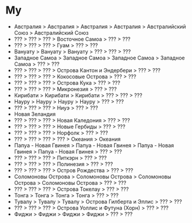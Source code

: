 # Му

*   Австралия               >   Австралия               >   Австралия               >   Австралия               >   Австралийский Союз  >   Австралийский Союз
*   ???                     >   ???                     >   ???                     >   Восточное Самоа         >   ???                 >   ???
*   ???                     >   ???                     >   ???                     >   Гуам                    >   ???                 >   ???
*   Вануату                 >   Вануату                 >   Вануату                 >   ???                     >   ???                 >   ???
*   Западное Самоа          >   Западное Самоа          >   Западное Самоа          >   Западное Самоа          >   ???                 >   ???
*   ???                     >   ???                     >   ???                     >   Острова Кантон и Эндербери  >   ???             >   ???
*   ???                     >   ???                     >   ???                     >   Кокосовые   Острова     >   ???                 >   ???
*   ???                     >   ???                     >   ???                     >   Острова Кука            >   ???                 >   ???
*   ???                     >   ???                     >   ???                     >   Микронезия              >   ???                 >   ???
*   Кирибати                >   Кирибати                >   Кирибати                >   ???                     >   ???                 >   ???
*   Науру                   >   Науру                   >   Науру                   >   Науру                   >   ???                 >   ???
*   ???                     >   ???                     >   ???                     >   Ниуэ                    >   ???                 >   ???
*   Новая Зеландия
*   ???                     >   ???                     >   ???                     >   Новая Каледония         >   ???                 >   ???
*   ???                     >   ???                     >   ???                     >   Новые Гербиды           >   ???                 >   ???
*   ???                     >   ???                     >   ???                     >   Норфолк                 >   ???                 >   ???
*   ???                     >   ???                     >   ???                     >   ???                     >   Океания             >   Океания
*   Папуа - Новая Гвинея    >   Папуа - Новая Гвинея    >   Папуа - Новая Гвинея    >   Папуа - Новая Гвинея    >   ???                 >   ???
*   ???                     >   ???                     >   ???                     >   Питкэрн                 >   ???                 >   ???
*   ???                     >   ???                     >   ???                     >   Полинезия               >   ???                 >   ???
*   ???                     >   ???                     >   ???                     >   Остров Рождества        >   ???                 >   ???
*   Соломоновы Острова      >   Соломоновы Острова      >   Соломоновы Острова      >   Соломоновы Острова      >   ???                 >   ???
*   ???                     >   ???                     >   ???                     >   Острова Токелау         >   ???                 >   ???
*   Тонга                   >   Тонга                   >   Тонга                   >   Тонга                   >   ???                 >   ???
*   Тувалу                  >   Тувалу                  >   Тувалу                  >   Острова Гилберта и Эллис    >   ???             >   ???
*   ???                     >   ???                     >   ???                     >   Острова Уоллис и Футуна (Хорн)  >   ???         >   ???
*   Фиджи                   >   Фиджи                   >   Фиджи                   >   Фиджи                   >   ???                 >   ???
